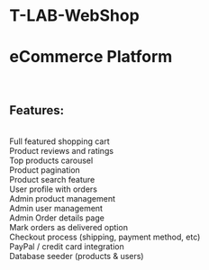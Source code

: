 # T-LAB-WebShop
<h1>eCommerce Platform </h1><br>
<h2>Features:</h2> <br>
Full featured shopping cart<br>
Product reviews and ratings<br>
Top products carousel<br>
Product pagination<br>
Product search feature<br>
User profile with orders<br>
Admin product management<br>
Admin user management<br>
Admin Order details page<br>
Mark orders as delivered option<br>
Checkout process (shipping, payment method, etc)<br>
PayPal / credit card integration<br>
Database seeder (products & users)<br>
